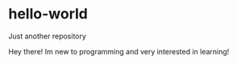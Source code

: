 # hello-world
Just another repository

Hey there! Im new to programming and very interested in learning! 

